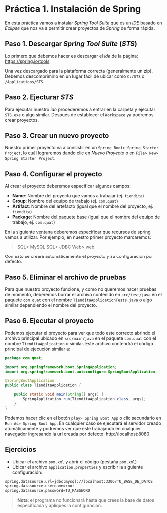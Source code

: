# Práctica 1. Instalación de Spring

En esta práctica vamos a instalar *Spring Tool Suite* que es un *IDE* basado en *Eclipse* que nos va a permitir crear proyectos de *Spring* de forma rápida.

## Paso 1. Descargar *Spring Tool Suite* (*STS*)

Lo primero que debemos hacer es descargar el *ide* de la página: https://spring.io/tools

Una vez descargado para la plataforma correcta (generalmente un zip). Debemos descomprimirlo en un lugar fácil de ubicar como `C:/STS` o `/Applications/STS`.

## Paso 2. Ejecturar *STS*

Para ejecutar nuestro *ide* procederemos a entrar en la carpeta y ejecutar `STS.exe` o algo similar. Después de establecer el `Workspace` ya podremos crear proyectos.

## Paso 3. Crear un nuevo proyecto

Nuestro primer proyecto va a consistir en un `Spring Boot> Spring Starter Project`, lo cuál lograremos dando clic en *Nuevo Proyecto* o en `File> New> Spring Starter Project`.

## Paso 4. Configurar el proyecto

Al crear el proyecto deberemos especificar algunos campos:

* **Name**: Nombre del proyecto que vamos a trabajar (ej. `tiendita`)
* **Group**: Nombre del equipo de trabajo (ej. `com.quat`)
* **Artifact**: Nombre del artefacto (igual que el nombre del proyecto, ej. `tiendita`)
* **Package**: Nombre del paquete base (igual que el nombre del equipo de trabajo, ej. `com.quat`)

En la siguiente ventana deberemos especificar que recursos de spring vamos a utilizar. Por ejemplo, en nuestro primer proyecto marcaremos:

> SQL> MySQL
> SQL> JDBC
> Web> web

Con esto se creará automáticamente el proyecto y su configuración por defecto.

## Paso 5. Eliminar el archivo de pruebas

Para que nuestro proyecto funcione, y como no queremos hacer pruebas de momento, deberemos borrar el archivo contenido en `src/test/java` en el paquete `com.quat` con el nombre `TienditaApplicationTests.java` o algo similar dependiendo el nombre del proyecto.

## Paso 6. Ejecutar el proyecto

Podemos ejecutar el proyecto para ver que todo este correcto abrindo el archivo principal ubicado en `src/main/java` en el paquete `com.quat` con el nombre `TienditaApplication` o similar. Este archivo contendrá el código principal de ejecución similar a:

~~~java
package com.quat;

import org.springframework.boot.SpringApplication;
import org.springframework.boot.autoconfigure.SpringBootApplication;

@SpringBootApplication
public class TienditaApplication {

	public static void main(String[] args) {
		SpringApplication.run(TienditaApplication.class, args);
	}
}
~~~

Podemos hacer clic en el botón `play> Spring Boot App` o clic secundario en `Run As> Spring Boot App`. En cualquier caso se ejecutará el servidor creado atumáticamente y podremos ver que este trabajando en cualquier navegador ingresando la url creada por defecto: http://localhost:8080

## Ejercicios

* Ubicar el archivo `pom.xml` y abrir el código (pestaña `pom.xml`)
* Ubicar el archivo `application.properties` y escribir la siguiente configuración:
~~~txt
spring.datasource.url=jdbc:mysql://localhost:3306/TU_BASE_DE_DATOS
spring.datasource.username=root
spring.datasource.password=TU_PASSWORD
~~~

> **Nota**: el programa no funcionará hasta que crees la base de datos especificada y apliques la configuración.
